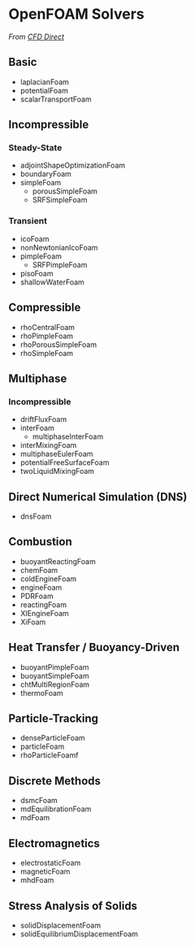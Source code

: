 # OpenFOAM Solvers

*From [CFD Direct](https://cfd.direct/openfoam/user-guide/v9-standard-solvers/#x13-960003.5)*

## Basic

- laplacianFoam
- potentialFoam
- scalarTransportFoam

## Incompressible

### Steady-State

- adjointShapeOptimizationFoam
- boundaryFoam
- simpleFoam
	- porousSimpleFoam
	- SRFSimpleFoam

### Transient

- icoFoam
- nonNewtonianIcoFoam
- pimpleFoam
	- SRFPimpleFoam
- pisoFoam
- shallowWaterFoam

## Compressible

- rhoCentralFoam
- rhoPimpleFoam
- rhoPorousSimpleFoam
- rhoSimpleFoam

## Multiphase

###  Incompressible

- driftFluxFoam
- interFoam
	- multiphaseInterFoam
- interMixingFoam
- multiphaseEulerFoam
- potentialFreeSurfaceFoam
- twoLiquidMixingFoam

## Direct Numerical Simulation (DNS)

- dnsFoam

## Combustion

- buoyantReactingFoam
- chemFoam
- coldEngineFoam
- engineFoam
- PDRFoam
- reactingFoam
- XIEngineFoam
- XiFoam

## Heat Transfer / Buoyancy-Driven

- buoyantPimpleFoam
- buoyantSimpleFoam
- chtMultiRegionFoam
- thermoFoam

## Particle-Tracking

- denseParticleFoam
- particleFoam
- rhoParticleFoamf

## Discrete Methods

- dsmcFoam
- mdEquilibrationFoam
- mdFoam

## Electromagnetics

- electrostaticFoam
- magneticFoam
- mhdFoam

## Stress Analysis of Solids

- solidDisplacementFoam
- solidEquilibriumDisplacementFoam